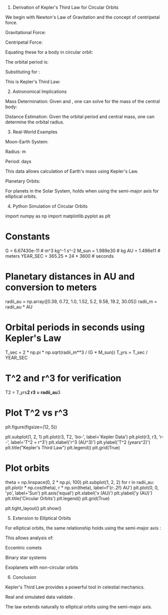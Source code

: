 1. Derivation of Kepler's Third Law for Circular Orbits

We begin with Newton's Law of Gravitation and the concept of centripetal force.

Gravitational Force:



Centripetal Force:



Equating these for a body in circular orbit:


The orbital period  is:


Substituting for :


This is Kepler's Third Law:


2. Astronomical Implications

Mass Determination: Given  and , one can solve for the mass  of the central body:


Distance Estimation: Given the orbital period and central mass, one can determine the orbital radius.

3. Real-World Examples

Moon-Earth System:

Radius:  m

Period:  days

This data allows calculation of Earth's mass using Kepler's Law.

Planetary Orbits:

For planets in the Solar System,  holds when using the semi-major axis  for elliptical orbits.

4. Python Simulation of Circular Orbits

import numpy as np
import matplotlib.pyplot as plt

# Constants
G = 6.67430e-11  # m^3 kg^-1 s^-2
M_sun = 1.989e30  # kg
AU = 1.496e11  # meters
YEAR_SEC = 365.25 * 24 * 3600  # seconds

# Planetary distances in AU and conversion to meters
radii_au = np.array([0.39, 0.72, 1.0, 1.52, 5.2, 9.58, 19.2, 30.05])
radii_m = radii_au * AU

# Orbital periods in seconds using Kepler's Law
T_sec = 2 * np.pi * np.sqrt(radii_m**3 / (G * M_sun))
T_yrs = T_sec / YEAR_SEC

# T^2 and r^3 for verification
T2 = T_yrs**2
r3 = radii_au**3

# Plot T^2 vs r^3
plt.figure(figsize=(12, 5))

plt.subplot(1, 2, 1)
plt.plot(r3, T2, 'bo-', label='Kepler Data')
plt.plot(r3, r3, 'r--', label='T^2 = r^3')
plt.xlabel('r^3 (AU^3)')
plt.ylabel('T^2 (years^2)')
plt.title("Kepler's Third Law")
plt.legend()
plt.grid(True)

# Plot orbits
theta = np.linspace(0, 2 * np.pi, 100)
plt.subplot(1, 2, 2)
for r in radii_au:
    plt.plot(r * np.cos(theta), r * np.sin(theta), label=f'{r:.2f} AU')
plt.plot(0, 0, 'yo', label='Sun')
plt.axis('equal')
plt.xlabel('x (AU)')
plt.ylabel('y (AU)')
plt.title('Circular Orbits')
plt.legend()
plt.grid(True)

plt.tight_layout()
plt.show()

5. Extension to Elliptical Orbits

For elliptical orbits, the same relationship holds using the semi-major axis :



This allows analysis of:

Eccentric comets

Binary star systems

Exoplanets with non-circular orbits

6. Conclusion

Kepler's Third Law provides a powerful tool in celestial mechanics.

Real and simulated data validate .

The law extends naturally to elliptical orbits using the semi-major axis.